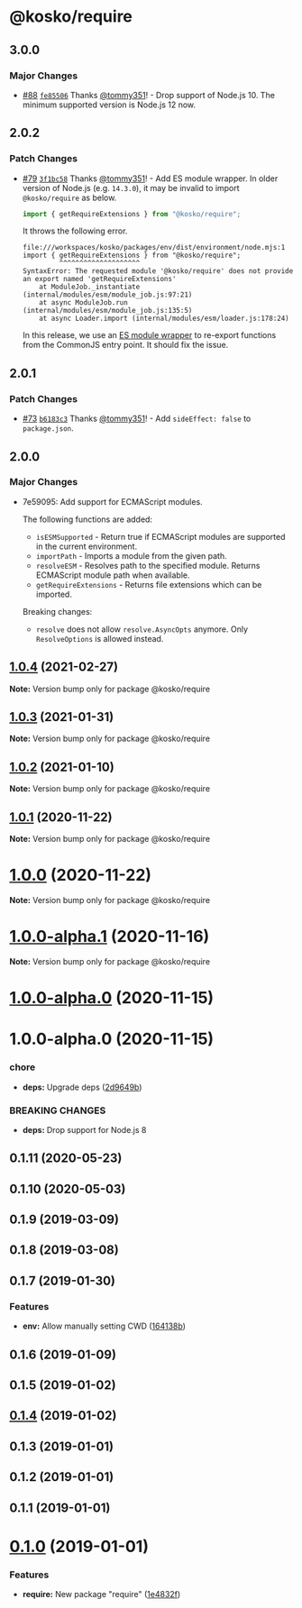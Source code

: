 # @kosko/require

## 3.0.0

### Major Changes

- [#88](https://github.com/tommy351/kosko/pull/88) [`fe85506`](https://github.com/tommy351/kosko/commit/fe8550688d7fe53f006bb64b8dd925348facef04) Thanks [@tommy351](https://github.com/tommy351)! - Drop support of Node.js 10. The minimum supported version is Node.js 12 now.

## 2.0.2

### Patch Changes

- [#79](https://github.com/tommy351/kosko/pull/79) [`3f1bc58`](https://github.com/tommy351/kosko/commit/3f1bc58dc9cc2dacfd748471e46b459c81d92c43) Thanks [@tommy351](https://github.com/tommy351)! - Add ES module wrapper. In older version of Node.js (e.g. `14.3.0`), it may be invalid to import `@kosko/require` as below.

  ```js
  import { getRequireExtensions } from "@kosko/require";
  ```

  It throws the following error.

  ```
  file:///workspaces/kosko/packages/env/dist/environment/node.mjs:1
  import { getRequireExtensions } from "@kosko/require";
           ^^^^^^^^^^^^^^^^^^^^
  SyntaxError: The requested module '@kosko/require' does not provide an export named 'getRequireExtensions'
      at ModuleJob._instantiate (internal/modules/esm/module_job.js:97:21)
      at async ModuleJob.run (internal/modules/esm/module_job.js:135:5)
      at async Loader.import (internal/modules/esm/loader.js:178:24)
  ```

  In this release, we use an [ES module wrapper](https://nodejs.org/dist/latest-v14.x/docs/api/packages.html#packages_approach_1_use_an_es_module_wrapper) to re-export functions from the CommonJS entry point. It should fix the issue.

## 2.0.1

### Patch Changes

- [#73](https://github.com/tommy351/kosko/pull/73) [`b6183c3`](https://github.com/tommy351/kosko/commit/b6183c3781ab3f1f1d21de8fbd21e5ef0ca37e17) Thanks [@tommy351](https://github.com/tommy351)! - Add `sideEffect: false` to `package.json`.

## 2.0.0

### Major Changes

- 7e59095: Add support for ECMAScript modules.

  The following functions are added:

  - `isESMSupported` - Return true if ECMAScript modules are supported in the current environment.
  - `importPath` - Imports a module from the given path.
  - `resolveESM` - Resolves path to the specified module. Returns ECMAScript module path when available.
  - `getRequireExtensions` - Returns file extensions which can be imported.

  Breaking changes:

  - `resolve` does not allow `resolve.AsyncOpts` anymore. Only `ResolveOptions` is allowed instead.

## [1.0.4](https://github.com/tommy351/kosko/compare/@kosko/require@1.0.3...@kosko/require@1.0.4) (2021-02-27)

**Note:** Version bump only for package @kosko/require

## [1.0.3](https://github.com/tommy351/kosko/compare/@kosko/require@1.0.2...@kosko/require@1.0.3) (2021-01-31)

**Note:** Version bump only for package @kosko/require

## [1.0.2](https://github.com/tommy351/kosko/compare/@kosko/require@1.0.1...@kosko/require@1.0.2) (2021-01-10)

**Note:** Version bump only for package @kosko/require

## [1.0.1](https://github.com/tommy351/kosko/compare/@kosko/require@1.0.0...@kosko/require@1.0.1) (2020-11-22)

**Note:** Version bump only for package @kosko/require

# [1.0.0](https://github.com/tommy351/kosko/compare/@kosko/require@1.0.0-alpha.1...@kosko/require@1.0.0) (2020-11-22)

**Note:** Version bump only for package @kosko/require

# [1.0.0-alpha.1](https://github.com/tommy351/kosko/compare/@kosko/require@1.0.0-alpha.0...@kosko/require@1.0.0-alpha.1) (2020-11-16)

**Note:** Version bump only for package @kosko/require

# [1.0.0-alpha.0](https://github.com/tommy351/kosko/compare/@kosko/require@1.0.0-alpha.0...@kosko/require@1.0.0-alpha.0) (2020-11-15)

# 1.0.0-alpha.0 (2020-11-15)

### chore

- **deps:** Upgrade deps ([2d9649b](https://github.com/tommy351/kosko/commit/2d9649b2579cdf75529b07ec42d1bc88e8eb937e))

### BREAKING CHANGES

- **deps:** Drop support for Node.js 8

## 0.1.11 (2020-05-23)

## 0.1.10 (2020-05-03)

## 0.1.9 (2019-03-09)

## 0.1.8 (2019-03-08)

## 0.1.7 (2019-01-30)

### Features

- **env:** Allow manually setting CWD ([164138b](https://github.com/tommy351/kosko/commit/164138b5c133d49a84ed85ba31d5e17bd1f05388))

## 0.1.6 (2019-01-09)

## 0.1.5 (2019-01-02)

## [0.1.4](https://github.com/tommy351/kosko/compare/@kosko/require@0.1.3...@kosko/require@0.1.4) (2019-01-02)

## 0.1.3 (2019-01-01)

## 0.1.2 (2019-01-01)

## 0.1.1 (2019-01-01)

# [0.1.0](https://github.com/tommy351/kosko/compare/1e4832fca25d2aaf86b1f2260c8785614be4915e...@kosko/require@0.1.0) (2019-01-01)

### Features

- **require:** New package "require" ([1e4832f](https://github.com/tommy351/kosko/commit/1e4832fca25d2aaf86b1f2260c8785614be4915e))
